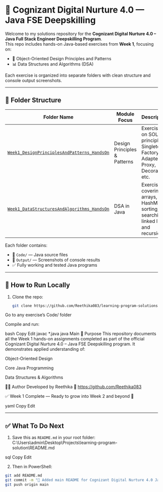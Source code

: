 # 🌟 Cognizant Digital Nurture 4.0 — Java FSE Deepskilling

Welcome to my solutions repository for the **Cognizant Digital Nurture 4.0 – Java Full Stack Engineer Deepskilling Program**.  
This repo includes hands-on Java-based exercises from **Week 1**, focusing on:

- 🔧 Object-Oriented Design Principles and Patterns
- 📊 Data Structures and Algorithms (DSA)

Each exercise is organized into separate folders with clean structure and console output screenshots.

---

## 📁 Folder Structure

| Folder Name | Module Focus | Description |
|-------------|--------------|-------------|
| [`Week1_DesignPrinciplesAndPatterns_HandsOn`](./Week1_DesignPrinciplesAndPatterns_HandsOn) | Design Principles & Patterns | Exercises on SOLID principles, Singleton, Factory, Adapter, Proxy, Decorator, etc. |
| [`Week1_DataStructuresAndAlgorithms_HandsOn`](./Week1_DataStructuresAndAlgorithms_HandsOn) | DSA in Java | Exercises covering arrays, HashMaps, sorting, searching, linked lists, and recursion |

Each folder contains:
- 📂 `Code/` — Java source files  
- 📂 `Output/` — Screenshots of console results  
- ✅ Fully working and tested Java programs

---

## 🚀 How to Run Locally

1. Clone the repo:
   ```bash
   git clone https://github.com/Reethika083/learning-program-solutions.git
Go to any exercise’s Code/ folder

Compile and run:

bash
Copy
Edit
javac *.java
java Main
🎯 Purpose
This repository documents all the Week 1 hands-on assignments completed as part of the official Cognizant Digital Nurture 4.0 – Java FSE Deepskilling program.
It demonstrates applied understanding of:

Object-Oriented Design

Core Java Programming

Data Structures & Algorithms

👩‍💻 Author
Developed by Reethika
📧 https://github.com/Reethika083

✅ Week 1 Complete — Ready to grow into Week 2 and beyond 🚀

yaml
Copy
Edit

---

## ✅ What To Do Next

1. Save this as `README.md` in your root folder:
C:\Users\admin\Desktop\Projects\learning-program-solution\README.md

sql
Copy
Edit

2. Then in PowerShell:
```bash
git add README.md
git commit -m "📘 Added main README for Cognizant Digital Nurture 4.0 Java FSE"
git push origin main
